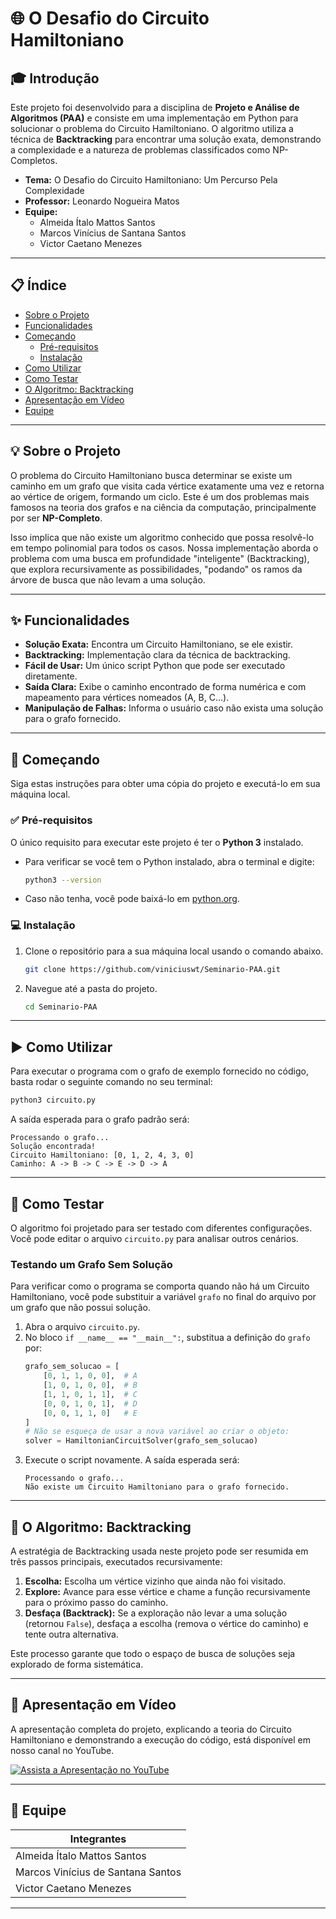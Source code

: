 # 🌐 O Desafio do Circuito Hamiltoniano

## 🎓 Introdução

Este projeto foi desenvolvido para a disciplina de **Projeto e Análise de Algoritmos (PAA)** e consiste em uma implementação em Python para solucionar o problema do Circuito Hamiltoniano. O algoritmo utiliza a técnica de **Backtracking** para encontrar uma solução exata, demonstrando a complexidade e a natureza de problemas classificados como NP-Completos.

- **Tema:** O Desafio do Circuito Hamiltoniano: Um Percurso Pela Complexidade
- **Professor:** Leonardo Nogueira Matos
- **Equipe:**
  - Almeida Ítalo Mattos Santos
  - Marcos Vinícius de Santana Santos
  - Victor Caetano Menezes

---

## 📋 Índice

- [Sobre o Projeto](#-sobre-o-projeto)
- [Funcionalidades](#-funcionalidades)
- [Começando](#-começando)
  - [Pré-requisitos](#-pré-requisitos)
  - [Instalação](#-instalação)
- [Como Utilizar](#️-como-utilizar)
- [Como Testar](#-como-testar)
- [O Algoritmo: Backtracking](#-o-algoritmo-backtracking)
- [Apresentação em Vídeo](#-apresentação-em-vídeo)
- [Equipe](#-equipe)

---

## 💡 Sobre o Projeto

O problema do Circuito Hamiltoniano busca determinar se existe um caminho em um grafo que visita cada vértice exatamente uma vez e retorna ao vértice de origem, formando um ciclo. Este é um dos problemas mais famosos na teoria dos grafos e na ciência da computação, principalmente por ser **NP-Completo**.

Isso implica que não existe um algoritmo conhecido que possa resolvê-lo em tempo polinomial para todos os casos. Nossa implementação aborda o problema com uma busca em profundidade "inteligente" (Backtracking), que explora recursivamente as possibilidades, "podando" os ramos da árvore de busca que não levam a uma solução.

---

## ✨ Funcionalidades

- **Solução Exata:** Encontra um Circuito Hamiltoniano, se ele existir.
- **Backtracking:** Implementação clara da técnica de backtracking.
- **Fácil de Usar:** Um único script Python que pode ser executado diretamente.
- **Saída Clara:** Exibe o caminho encontrado de forma numérica e com mapeamento para vértices nomeados (A, B, C...).
- **Manipulação de Falhas:** Informa o usuário caso não exista uma solução para o grafo fornecido.

---

## 🚀 Começando

Siga estas instruções para obter uma cópia do projeto e executá-lo em sua máquina local. 

### ✅ Pré-requisitos

O único requisito para executar este projeto é ter o **Python 3** instalado.

- Para verificar se você tem o Python instalado, abra o terminal e digite:
  ```sh
  python3 --version
  ```
- Caso não tenha, você pode baixá-lo em [python.org](https://www.python.org/downloads/).

### 💻 Instalação

1.  Clone o repositório para a sua máquina local usando o comando abaixo.

    ```sh
    git clone https://github.com/viniciuswt/Seminario-PAA.git
    ```
2.  Navegue até a pasta do projeto.
    ```sh
    cd Seminario-PAA
    ```

---

## ▶️ Como Utilizar

Para executar o programa com o grafo de exemplo fornecido no código, basta rodar o seguinte comando no seu terminal:

```sh
python3 circuito.py
```

A saída esperada para o grafo padrão será:

```
Processando o grafo...
Solução encontrada!
Circuito Hamiltoniano: [0, 1, 2, 4, 3, 0]
Caminho: A -> B -> C -> E -> D -> A
```

---

## 🧪 Como Testar

O algoritmo foi projetado para ser testado com diferentes configurações. Você pode editar o arquivo `circuito.py` para analisar outros cenários.

### Testando um Grafo Sem Solução

Para verificar como o programa se comporta quando não há um Circuito Hamiltoniano, você pode substituir a variável `grafo` no final do arquivo por um grafo que não possui solução.

1.  Abra o arquivo `circuito.py`.
2.  No bloco `if __name__ == "__main__":`, substitua a definição do `grafo` por:
    ```python
    grafo_sem_solucao = [
        [0, 1, 1, 0, 0],  # A
        [1, 0, 1, 0, 0],  # B
        [1, 1, 0, 1, 1],  # C
        [0, 0, 1, 0, 1],  # D
        [0, 0, 1, 1, 0]   # E
    ]
    # Não se esqueça de usar a nova variável ao criar o objeto:
    solver = HamiltonianCircuitSolver(grafo_sem_solucao)
    ```
3.  Execute o script novamente. A saída esperada será:
    ```
    Processando o grafo...
    Não existe um Circuito Hamiltoniano para o grafo fornecido.
    ```

---

## 🤖 O Algoritmo: Backtracking

A estratégia de Backtracking usada neste projeto pode ser resumida em três passos principais, executados recursivamente:

1.  **Escolha:** Escolha um vértice vizinho que ainda não foi visitado.
2.  **Explore:** Avance para esse vértice e chame a função recursivamente para o próximo passo do caminho.
3.  **Desfaça (Backtrack):** Se a exploração não levar a uma solução (retornou `False`), desfaça a escolha (remova o vértice do caminho) e tente outra alternativa.

Este processo garante que todo o espaço de busca de soluções seja explorado de forma sistemática.

---

## 🎥 Apresentação em Vídeo

A apresentação completa do projeto, explicando a teoria do Circuito Hamiltoniano e demonstrando a execução do código, está disponível em nosso canal no YouTube.

[![Assista a Apresentação no YouTube](https://img.shields.io/badge/YouTube-FF0000?style=for-the-badge&logo=youtube&logoColor=white)](LINK_PARA_SEU_VIDEO_AQUI)

---


## 👥 Equipe

| Integrantes                         |
| ----------------------------------- |
| Almeida Ítalo Mattos Santos         |
| Marcos Vinícius de Santana Santos   |
| Victor Caetano Menezes              |

---